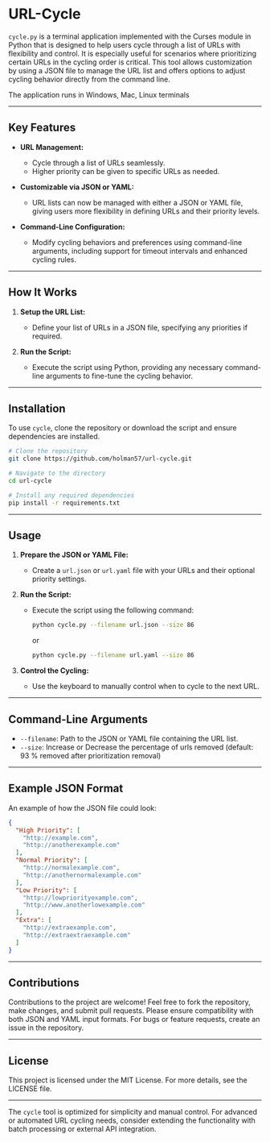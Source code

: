 # URL-Cycle

`cycle.py` is a terminal application implemented with the Curses module in Python that is designed to help users cycle through a list of URLs with flexibility and control. It is especially useful for scenarios where prioritizing certain URLs in the cycling order is critical. This tool allows customization by using a JSON file to manage the URL list and offers options to adjust cycling behavior directly from the command line.

The application runs in Windows, Mac, Linux terminals

---

## Key Features

- **URL Management:**
  - Cycle through a list of URLs seamlessly.
  - Higher priority can be given to specific URLs as needed.

- **Customizable via JSON or YAML:**
  - URL lists can now be managed with either a JSON or YAML file, giving users more flexibility in defining URLs and their priority levels.

- **Command-Line Configuration:**
  - Modify cycling behaviors and preferences using command-line arguments, including support for timeout intervals and enhanced cycling rules.

---

## How It Works

1. **Setup the URL List:**
   - Define your list of URLs in a JSON file, specifying any priorities if required.

2. **Run the Script:**
   - Execute the script using Python, providing any necessary command-line arguments to fine-tune the cycling behavior.

---

## Installation

To use `cycle`, clone the repository or download the script and ensure dependencies are installed.

```bash
# Clone the repository
git clone https://github.com/holman57/url-cycle.git

# Navigate to the directory
cd url-cycle

# Install any required dependencies
pip install -r requirements.txt
```

---

## Usage

1. **Prepare the JSON or YAML File:**
   - Create a `url.json` or `url.yaml` file with your URLs and their optional priority settings. 

2. **Run the Script:**
   - Execute the script using the following command:
     ```bash
     python cycle.py --filename url.json --size 86
     ```
     or
     ```bash
     python cycle.py --filename url.yaml --size 86
     ```

3. **Control the Cycling:**
   - Use the keyboard to manually control when to cycle to the next URL.

---

## Command-Line Arguments

- `--filename`: Path to the JSON or YAML file containing the URL list.
- `--size`: Increase or Decrease the percentage of urls removed (default: 93 % removed after prioritization removal)

---

## Example JSON Format

An example of how the JSON file could look:
```json
{
  "High Priority": [
    "http://example.com",
    "http://anotherexample.com"
  ],
  "Normal Priority": [
    "http://normalexample.com",
    "http://anothernormalexample.com"
  ],
  "Low Priority": [
    "http://lowpriorityexample.com",
    "http://www.anotherlowexample.com"
  ],
  "Extra": [
    "http://extraexample.com",
    "http://extraextraexample.com"
  ]
}
```

---

## Contributions
Contributions to the project are welcome! Feel free to fork the repository, make changes, and submit pull requests. Please ensure compatibility with both JSON and YAML input formats. For bugs or feature requests, create an issue in the repository.

---

## License

This project is licensed under the MIT License. For more details, see the LICENSE file.

---

The `cycle` tool is optimized for simplicity and manual control. For advanced or automated URL cycling needs, consider extending the functionality with batch processing or external API integration.


